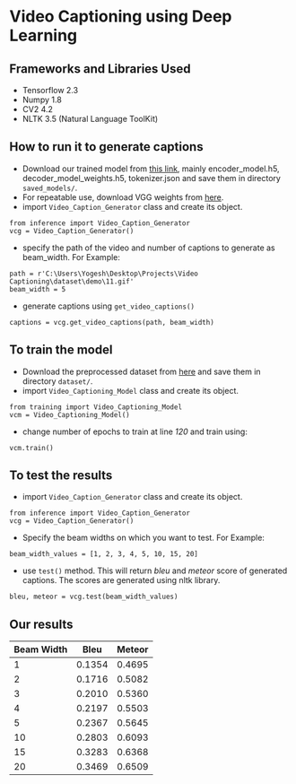 # Video Captioning using Deep Learning

## Frameworks and Libraries Used
* Tensorflow 2.3
* Numpy 1.8
* CV2 4.2
* NLTK 3.5 (Natural Language ToolKit)

## How to run it to generate captions
* Download our trained model from [this link](https://drive.google.com/drive/folders/1U_fCpjMGgf6lotg7mZYqlgYwPav60POK?usp=sharing), mainly encoder_model.h5, decoder_model_weights.h5, tokenizer.json and save them in directory `saved_models/`.
* For repeatable use, download VGG weights from [here](https://storage.googleapis.com/tensorflow/keras-applications/vgg16/vgg16_weights_tf_dim_ordering_tf_kernels.h5).
* import `Video_Caption_Generator` class and create its object.
```
from inference import Video_Caption_Generator
vcg = Video_Caption_Generator()
```
* specify the path of the video and number of captions to generate as beam_width. For Example:
```
path = r'C:\Users\Yogesh\Desktop\Projects\Video Captioning\dataset\demo\11.gif'
beam_width = 5
```
* generate captions using `get_video_captions()`
```
captions = vcg.get_video_captions(path, beam_width)
```

## To train the model
* Download the preprocessed dataset from [here](https://www.dropbox.com/sh/whatkfg5mr4dr63/AACKCO3LwSsHK4_GOmHn4oyYa?dl=0) and save them in directory `dataset/`.
* import `Video_Captioning_Model` class and create its object.
```
from training import Video_Captioning_Model
vcm = Video_Captioning_Model()
```
* change number of epochs to train at line _120_ and train using:
```
vcm.train()
```

## To test the results
* import `Video_Caption_Generator` class and create its object.
```
from inference import Video_Caption_Generator
vcg = Video_Caption_Generator()
```
* Specify the beam widths on which you want to test. For Example:
```
beam_width_values = [1, 2, 3, 4, 5, 10, 15, 20]
```
* use `test()` method. This will return _bleu_ and _meteor_ score of generated captions. The scores are generated using nltk library.
```
bleu, meteor = vcg.test(beam_width_values)
```

## Our results

| Beam Width | Bleu | Meteor |
|------------|------|--------|
|1  |0.1354  | 0.4695 |
|2  |0.1716  | 0.5082 |
|3  |0.2010  | 0.5360 |
|4  |0.2197  | 0.5503 |
|5  |0.2367  | 0.5645 |
|10 |0.2803  | 0.6093 |
|15 |0.3283  | 0.6368 |
|20 |0.3469  | 0.6509 |